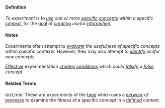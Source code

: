 #### Definition

*To experiment* is to *[use](https://github.com/gcassel/Modular-Organization-Terminology/blob/master/terms/use.md) one or more [specific](https://github.com/gcassel/Modular-Organization-Terminology/blob/master/terms/specific.md) [concepts](https://github.com/gcassel/Modular-Organization-Terminology/blob/master/terms/concepts.md) within a specific [context](https://github.com/gcassel/Modular-Organization-Terminology/blob/master/terms/context.md)*, for the [goal](https://github.com/gcassel/Modular-Organization-Terminology/blob/master/terms/goal.md) of *[creating](https://github.com/gcassel/Modular-Organization-Terminology/blob/master/terms/create.md) useful [information](https://github.com/gcassel/Modular-Organization-Terminology/blob/master/terms/information.md)*.

#### Notes
		
Experiments often attempt to *[evaluate](https://github.com/gcassel/Modular-Organization-Terminology/blob/master/terms/value.md) the usefulness of specific concepts* within specific contexts.  However, they may also attempt to *[identify](https://github.com/gcassel/Modular-Organization-Terminology/blob/master/terms/identify.md) useful new concepts*.

[Effective](https://github.com/gcassel/Modular-Organization-Terminology/blob/master/terms/effective.md) experimentation *[creates](https://github.com/gcassel/Modular-Organization-Terminology/blob/master/terms/create.md) [conditions](https://github.com/gcassel/Modular-Organization-Terminology/blob/master/terms/status.md)* which *could [falsify](https://github.com/gcassel/Modular-Organization-Terminology/blob/master/terms/contradict.md) a [false](https://github.com/gcassel/Modular-Organization-Terminology/blob/master/terms/false.md) concept*.

#### Related Terms

*test*,*trial*: These are experiments of the [type](https://github.com/gcassel/Modular-Organization-Terminology/blob/master/terms/type.md) which uses a *[network](https://github.com/gcassel/Modular-Organization-Terminology/blob/master/terms/network.md) of [premises](https://github.com/gcassel/Modular-Organization-Terminology/blob/master/terms/premise.md)* to examine the fitness of a specific concept in a [defined](https://github.com/gcassel/Modular-Organization-Terminology/blob/master/terms/define.md) context.
